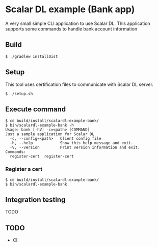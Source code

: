# Scalar DL example (Bank app)

A very small simple CLI application to use Scalar DL. This application supports some commands to handle bank account information

## Build

```
$ ./gradlew installDist
```

## Setup

This tool uses certification files to communicate with Scalar DL server.

```
$ ./setup.sh
```

## Execute command

```
$ cd build/install/scalardl-example-bank/
$ bin/scalardl-example-bank -h
Usage: bank [-hV] -c=<path> [COMMAND]
Just a sample application for Scalar DL
  -c, --config=<path>   Client config file
  -h, --help            Show this help message and exit.
  -V, --version         Print version information and exit.
Commands:
  register-cert  register-cert
```

### Register a cert

```
$ cd build/install/scalardl-example-bank/
$ bin/scalardl-example-bank 
```


## Integration testing

TODO

## TODO

- CI

